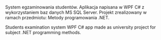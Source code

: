 System egzaminowania studentów. Aplikacja napisana w WPF C# z wykorzystaniem baz danych MS SQL Server. Projekt zrealizowany w ramach przedmiotu: Metody programowania .NET.

Students examination system WPF C# app made as university project for subject .NET programming methods.
